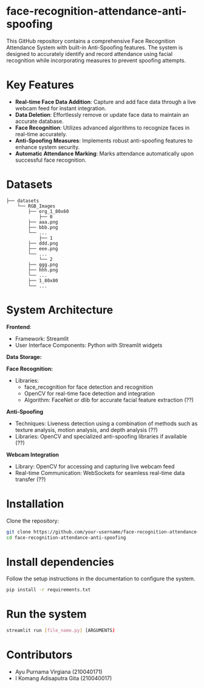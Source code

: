 # face-recognition-attendance-anti-spoofing
This GitHub repository contains a comprehensive Face Recognition Attendance System with built-in Anti-Spoofing features. The system is designed to accurately identify and record attendance using facial recognition while incorporating measures to prevent spoofing attempts.

# Key Features
- **Real-time Face Data Addition**: Capture and add face data through a live webcam feed for instant integration.
- **Data Deletion**: Effortlessly remove or update face data to maintain an accurate database.
- **Face Recognition**: Utilizes advanced algorithms to recognize faces in real-time accurately.
- **Anti-Spoofing Measures**: Implements robust anti-spoofing features to enhance system security.
- **Automatic Attendance Marking**: Marks attendance automatically upon successful face recognition.

# Datasets
```
├── datasets
    └── RGB_Images
        ├── org_1_80x60
            ├── 0
		├── aaa.png
		├── bbb.png
		└── ...
            ├── 1
		├── ddd.png
		├── eee.png
		└── ...
            └── 2
		├── ggg.png
		├── hhh.png
		└── ...
        ├── 1_80x80
        └── ...
```

# System Architecture
**Frontend**: 
- Framework: Streamlit
- User Interface Components: Python with Streamlit widgets

**Data Storage:**


**Face Recognition:**
- Libraries:
  - face_recognition for face detection and recognition
  - OpenCV for real-time face detection and integration
  - Algorithm: FaceNet or dlib for accurate facial feature extraction (??)

**Anti-Spoofing**
- Techniques: Liveness detection using a combination of methods such as texture analysis, motion analysis, and depth analysis (??)
- Libraries: OpenCV and specialized anti-spoofing libraries if available (??)

**Webcam Integration**
- Library: OpenCV for accessing and capturing live webcam feed
- Real-time Communication: WebSockets for seamless real-time data transfer (??)

# Installation
Clone the repository:
```bash
git clone https://github.com/your-username/face-recognition-attendance-anti-spoofing.git
cd face-recognition-attendance-anti-spoofing
```

# Install dependencies
Follow the setup instructions in the documentation to configure the system.
```bash
pip install -r requirements.txt
```
# Run the system
```bash
streamlit run [file_name.py] [ARGUMENTS)
```

# Contributors
- Ayu Purnama Virgiana (210040171)
- I Komang Adisaputra Gita (210040017)
